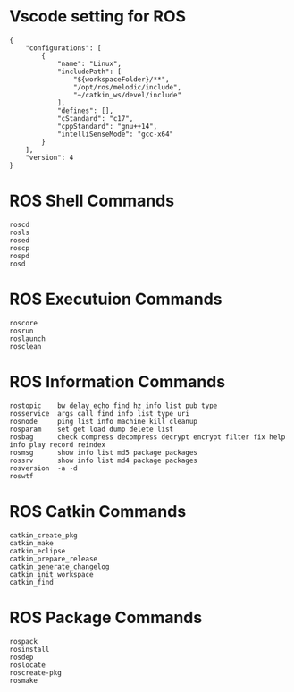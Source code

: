 # Vscode setting for ROS
```
{
    "configurations": [
        {
            "name": "Linux",
            "includePath": [
                "${workspaceFolder}/**",
                "/opt/ros/melodic/include",
                "~/catkin_ws/devel/include"
            ],
            "defines": [],
            "cStandard": "c17",
            "cppStandard": "gnu++14",
            "intelliSenseMode": "gcc-x64"
        }
    ],
    "version": 4
}
```

# ROS Shell Commands
```
roscd
rosls
rosed
roscp
rospd
rosd
```
# ROS Executuion Commands
```
roscore
rosrun
roslaunch
rosclean
```
# ROS Information Commands
```
rostopic    bw delay echo find hz info list pub type
rosservice  args call find info list type uri
rosnode     ping list info machine kill cleanup
rosparam    set get load dump delete list
rosbag      check compress decompress decrypt encrypt filter fix help info play record reindex
rosmsg      show info list md5 package packages
rossrv      show info list md4 package packages
rosversion  -a -d
roswtf
```
# ROS Catkin Commands
```
catkin_create_pkg
catkin_make
catkin_eclipse
catkin_prepare_release
catkin_generate_changelog
catkin_init_workspace
catkin_find
```
# ROS Package Commands
```
rospack
rosinstall
rosdep
roslocate
roscreate-pkg
rosmake
```
